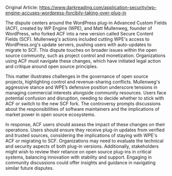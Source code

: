 Original Article: https://www.darkreading.com/application-security/wp-engine-accuses-wordpress-forcibily-taking-over-plug-in

The dispute centers around the WordPress plug-in Advanced Custom Fields (ACF), created by WP Engine (WPE), and Matt Mullenweg, founder of WordPress, who forked ACF into a new version called Secure Content Fields (SCF). Mullenweg's actions included cutting WPE's access to WordPress.org's update servers, pushing users with auto-updates to migrate to SCF. This dispute touches on broader issues within the open source community, such as project control and monetization. Organizations using ACF must navigate these changes, which have initiated legal action and critique around open source principles.

This matter illustrates challenges in the governance of open source projects, highlighting control and revenue-sharing conflicts. Mullenweg's aggressive stance and WPE’s defensive position underscore tensions in managing commercial interests alongside community resources. Users face potential confusion and disruption, needing to decide whether to stick with ACF or switch to the new SCF fork. The controversy prompts discussions about the responsibilities of software maintainers and the implications of market power in open source ecosystems.

In response, ACF users should assess the impact of these changes on their operations. Users should ensure they receive plug-in updates from verified and trusted sources, considering the implications of staying with WPE's ACF or migrating to SCF. Organizations may need to evaluate the technical and security aspects of both plug-in versions. Additionally, stakeholders might wish to review their reliance on open source plug-ins in critical systems, balancing innovation with stability and support. Engaging in community discussions could offer insights and guidance in navigating similar future disputes.